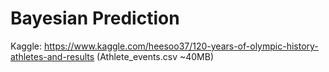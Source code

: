 # Bayesian Prediction

Kaggle: https://www.kaggle.com/heesoo37/120-years-of-olympic-history-athletes-and-results (Athlete_events.csv ~40MB) 

